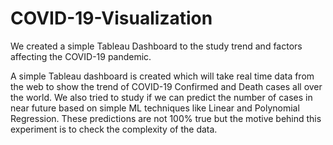 # COVID-19-Visualization
We created a simple Tableau Dashboard to the study trend and factors affecting the COVID-19 pandemic. 



A simple Tableau dashboard is created which will take real time data from the web to show the trend of COVID-19 Confirmed and Death cases all over the world. We also tried to study if we can predict the number of cases in near future based on simple ML techniques like Linear and Polynomial Regression. These predictions are not 100% true but the motive behind this experiment is to check the complexity of the data.
